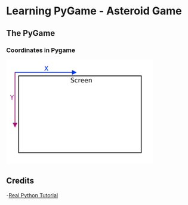 # Learning PyGame - Asteroid Game

## The PyGame

### Coordinates in Pygame

![](static/coordinates.png)

## Credits

-[Real Python Tutorial](https://realpython.com/asteroids-game-python/)







